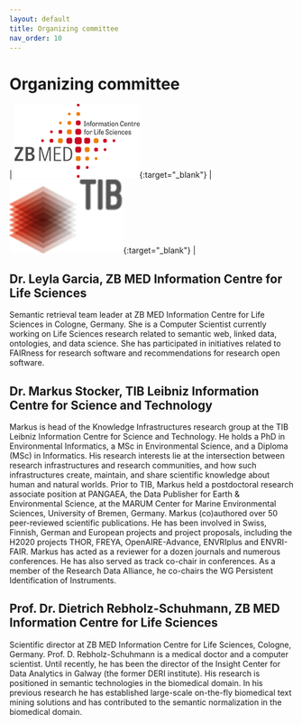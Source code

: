```yaml
---
layout: default
title: Organizing committee
nav_order: 10
---
```


# Organizing committee

| [![ZB MED](../img/zbmed_logo_en.gif "ZB MED")](https://www.zbmed.de/en/){:target="_blank"} | [![TIB](../img/tib.png "TIB")](https://www.tib.eu/en/){:target="_blank"} |

## Dr. Leyla Garcia, ZB MED Information Centre for Life Sciences
Semantic retrieval team leader at ZB MED Information Centre for Life Sciences in Cologne, Germany. She is a Computer Scientist currently working on Life Sciences research related to semantic web, linked data, ontologies, and data science. She has participated in initiatives related to FAIRness for research software and recommendations for research open software.

## Dr. Markus Stocker, TIB Leibniz Information Centre for Science and Technology
Markus is head of the Knowledge Infrastructures research group at the TIB Leibniz Information Centre for Science and Technology. He holds a PhD in Environmental Informatics, a MSc in Environmental Science, and a Diploma (MSc) in Informatics. His research interests lie at the intersection between research infrastructures and research communities, and how such infrastructures create, maintain, and share scientific knowledge about human and natural worlds. Prior to TIB, Markus held a postdoctoral research associate position at PANGAEA, the Data Publisher for Earth & Environmental Science, at the MARUM Center for Marine Environmental Sciences, University of Bremen, Germany. Markus (co)authored over 50 peer-reviewed scientific publications. He has been involved in Swiss, Finnish, German and European projects and project proposals, including the H2020 projects THOR, FREYA, OpenAIRE-Advance, ENVRIplus and ENVRI-FAIR. Markus has acted as a reviewer for a dozen journals and numerous conferences. He has also served as track co-chair in conferences. As a member of the Research Data Alliance, he co-chairs the WG Persistent Identification of Instruments.

## Prof. Dr. Dietrich Rebholz-Schuhmann, ZB MED Information Centre for Life Sciences
Scientific director at ZB MED Information Centre for Life Sciences, Cologne, Germany. Prof. D. Rebholz-Schuhmann is a medical doctor and a computer scientist.  Until recently, he has been the director of the Insight Center for Data Analytics in Galway (the former DERI institute). His research is positioned in semantic technologies in the biomedical domain. In his previous research he has established large-scale on-the-fly biomedical text mining solutions and has contributed to the semantic normalization in the biomedical domain. 